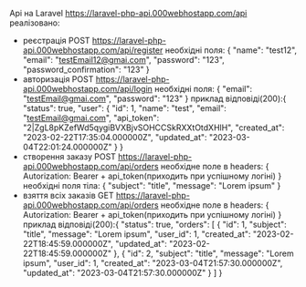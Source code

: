
Api на Laravel https://laravel-php-api.000webhostapp.com/api
реалізовано:
- реєстрація POST https://laravel-php-api.000webhostapp.com/api/register 
необхідні поля: {
    "name": "test12",
    "email": "testEmail12@gmai.com",
    "password": "123",
    "password_confirmation": "123"
}
- авторизація POST https://laravel-php-api.000webhostapp.com/api/login
необхідні поля: {
    "email": "testEmail@gmai.com",
    "password": "123"
}
приклад відповіді(200):{
    "status": true,
    "user": {
        "id": 1,
        "name": "test",
        "email": "testEmail@gmai.com",
        "api_token": "2|ZgL8pKZefWd5qygiBVXBjvSOHCCSkRXXtOtdXHlH",
        "created_at": "2023-02-22T17:35:04.000000Z",
        "updated_at": "2023-03-04T22:01:24.000000Z"
    }
}
- створення заказу POST https://laravel-php-api.000webhostapp.com/api/orders
необхідне поле в headers: {
    Autorization: Bearer + api_token(приходить при успішному логіні)
}
необхідні поля тіла: {
    "subject": "title",
    "message": "Lorem ipsum"
}
- взяття всіх заказів GET https://laravel-php-api.000webhostapp.com/api/orders
необхідне поле в headers: {
    Autorization: Bearer + api_token(приходить при успішному логіні)
}
приклад відповіді(200):{
    "status": true,
    "orders": [
        {
            "id": 1,
            "subject": "title",
            "message": "Lorem ipsum",
            "user_id": 1,
            "created_at": "2023-02-22T18:45:59.000000Z",
            "updated_at": "2023-02-22T18:45:59.000000Z"
        },
        {
            "id": 2,
            "subject": "title",
            "message": "Lorem ipsum",
            "user_id": 1,
            "created_at": "2023-03-04T21:57:30.000000Z",
            "updated_at": "2023-03-04T21:57:30.000000Z"
        }
    ]
}
